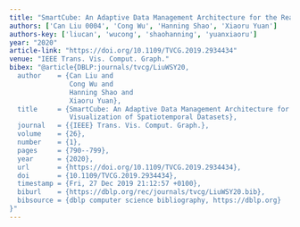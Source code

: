 ```yaml
---
title: "SmartCube: An Adaptive Data Management Architecture for the Real-Time Visualization of Spatiotemporal Datasets"
authors: ['Can Liu 0004', 'Cong Wu', 'Hanning Shao', 'Xiaoru Yuan']
authors-key: ['liucan', 'wucong', 'shaohanning', 'yuanxiaoru']
year: "2020"
article-link: "https://doi.org/10.1109/TVCG.2019.2934434"
venue: "IEEE Trans. Vis. Comput. Graph."
bibex: "@article{DBLP:journals/tvcg/LiuWSY20,
  author    = {Can Liu and
               Cong Wu and
               Hanning Shao and
               Xiaoru Yuan},
  title     = {SmartCube: An Adaptive Data Management Architecture for the Real-Time
               Visualization of Spatiotemporal Datasets},
  journal   = {{IEEE} Trans. Vis. Comput. Graph.},
  volume    = {26},
  number    = {1},
  pages     = {790--799},
  year      = {2020},
  url       = {https://doi.org/10.1109/TVCG.2019.2934434},
  doi       = {10.1109/TVCG.2019.2934434},
  timestamp = {Fri, 27 Dec 2019 21:12:57 +0100},
  biburl    = {https://dblp.org/rec/journals/tvcg/LiuWSY20.bib},
  bibsource = {dblp computer science bibliography, https://dblp.org}
}"
---
```

